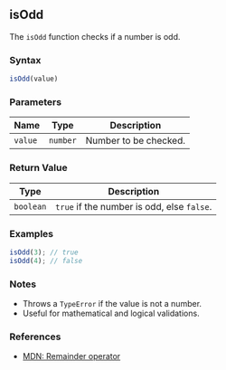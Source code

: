## isOdd

The `isOdd` function checks if a number is odd.

### Syntax

```typescript
isOdd(value)
```

### Parameters

| Name    | Type     | Description            |
|---------|----------|------------------------|
| `value` | `number` | Number to be checked.  |

### Return Value

| Type      | Description                                 |
|-----------|---------------------------------------------|
| `boolean` | `true` if the number is odd, else `false`.  |

### Examples

```typescript
isOdd(3); // true
isOdd(4); // false
```

### Notes

- Throws a `TypeError` if the value is not a number.
- Useful for mathematical and logical validations.

### References
- [MDN: Remainder operator](https://developer.mozilla.org/en-US/docs/Web/JavaScript/Reference/Operators/Remainder)
